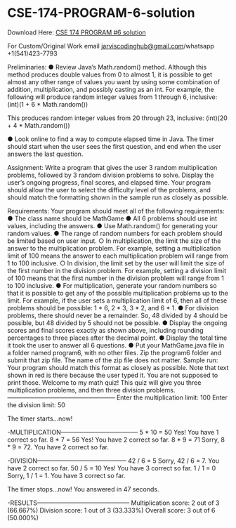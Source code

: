 # CSE-174-PROGRAM-6-solution

Download Here: [CSE 174 PROGRAM #6 solution](https://jarviscodinghub.com/assignment/cse-174-program-6-solution/)

For Custom/Original Work email jarviscodinghub@gmail.com/whatsapp +1(541)423-7793

Preliminaries:
● Review Java’s Math.random() method. Although this method produces double values from 0 to almost 1, it is possible to get almost any other range of values you want by using some combination of addition, multiplication, and possibly casting as an int. For example, the following will produce random integer values from 1 through 6, inclusive:
(int)(1 + 6 * Math.random())

This produces random integer values from 20 through 23, inclusive:
(int)(20 + 4 * Math.random())

● Look online to find a way to compute elapsed time in Java. The timer should start when the user sees the first question, and end when the user answers the last question.

Assignment:
Write a program that gives the user 3 random multiplication problems, followed by 3 random division problems to solve. Display the user’s ongoing progress, final scores, and elapsed time. Your program should allow the user to select the difficulty level of the problems, and should match the formatting shown in the sample run as closely as possible.

Requirements:
Your program should meet all of the following requirements:
● The class name should be MathGame
● All 6 problems should use int values, including the answers.
● Use Math.random() for generating your random values.
● The range of random numbers for each problem should be limited based on user input.
○ In multiplication, the limit the size of the answer to the multiplication problem. For example, setting a multiplication limit of 100 means the answer to each multiplication problem will range from 1 to 100 inclusive.
○ In division, the limit set by the user will limit the size of the first number in the division problem. For example, setting a division limit of 100 means that the first number in the division problem will range from 1 to 100 inclusive.
● For multiplication, generate your random numbers so that it is possible to get any of the possible multiplication problems up to the limit. For example, if the user sets a multiplication limit of 6, then all of these problems should be possible: 1 * 6, 2 * 3, 3 * 2, and 6 * 1.
● For division problems, there should never be a remainder. So, 48 divided by 4 should be possible, but 48 divided by 5 should not be possible.
● Display the ongoing scores and final scores exactly as shown above, including rounding percentages to three places after the decimal point.
● Display the total time it took the user to answer all 6 questions.
● Put your MathGame.java file in a folder named program6, with no other files. Zip the program6 folder and submit that zip file. The name of the zip file does not matter.
Sample run:
Your program should match this format as closely as possible. Note that text shown in red is there because the user typed it. You are not supposed to print those.
Welcome to my math quiz!
This quiz will give you three multiplication problems,
and then three division problems.
—————————————————–
Enter the multiplication limit: 100
Enter the division limit: 50

The timer starts…now!

-MULTIPLICATION————————————–
5 * 10 = 50
Yes! You have 1 correct so far.
8 * 7 = 56
Yes! You have 2 correct so far.
8 * 9 = 71
Sorry, 8 * 9 = 72. You have 2 correct so far.

-DIVISION——————————————–
42 / 6 = 5
Sorry, 42 / 6 = 7. You have 2 correct so far.
50 / 5 = 10
Yes! You have 3 correct so far.
1 / 1 = 0
Sorry, 1 / 1 = 1. You have 3 correct so far.

The timer stops…now! You answered in 47 seconds.

-RESULTS———————————————
Multiplication score: 2 out of 3 (66.667%)
Division score: 1 out of 3 (33.333%)
Overall score: 3 out of 6 (50.000%)

